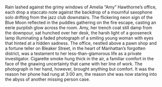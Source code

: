 Rain lashed against the grimy windows of Amelia “Amy” Hawthorne’s office, each drop a staccato note against the backdrop of a mournful saxophone solo drifting from the jazz club downstairs.  The flickering neon sign of the Blue Moon reflected in the puddles gathering on the fire escape, casting an eerie purplish glow across the room.  Amy, her trench coat still damp from the downpour, sat hunched over her desk, the harsh light of a gooseneck lamp illuminating a faded photograph of a smiling young woman with eyes that hinted at a hidden sadness.  The office, nestled above a pawn shop and a fortune teller on Bleaker Street, in the heart of Manhattan’s forgotten district, was a testament to her less-than-glamorous life as a private investigator.  Cigarette smoke hung thick in the air, a familiar comfort in the face of the gnawing uncertainty that came with her line of work.  The photograph in her hand, however, brought anything but comfort.  It was the reason her phone had rung at 3:00 am, the reason she was now staring into the abyss of another missing person case.
